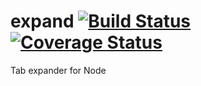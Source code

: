 # expand [![Build Status](https://travis-ci.org/kube/expand.svg?branch=master)](https://travis-ci.org/kube/expand) [![Coverage Status](https://coveralls.io/repos/kube/expand/badge.svg?branch=master&service=github)](https://coveralls.io/github/kube/expand?branch=master)
Tab expander for Node
